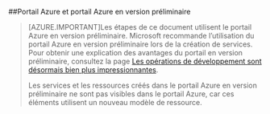##Portail Azure et portail Azure en version préliminaire

> [AZURE.IMPORTANT]Les étapes de ce document utilisent le portail Azure en version préliminaire. Microsoft recommande l’utilisation du portail Azure en version préliminaire lors de la création de services. Pour obtenir une explication des avantages du portail en version préliminaire, consultez la page [Les opérations de développement sont désormais bien plus impressionnantes](http://azure.microsoft.com/overview/preview-portal/).
> 
> Les services et les ressources créés dans le portail Azure en version préliminaire ne sont pas visibles dans le portail Azure, car ces éléments utilisent un nouveau modèle de ressource.

<!---HONumber=Oct15_HO3-->